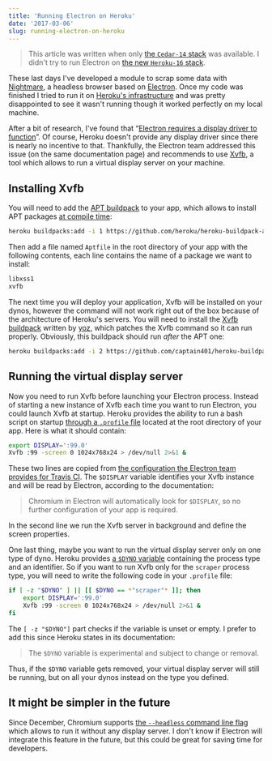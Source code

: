 ```yaml
---
title: 'Running Electron on Heroku'
date: '2017-03-06'
slug: running-electron-on-heroku
---
```


>This article was written when only [the `Cedar-14` stack](https://devcenter.heroku.com/articles/cedar-14-stack) was available. I didn't try to run Electron on [the new `Heroku-16` stack](https://devcenter.heroku.com/articles/heroku-16-stack).

These last days I've developed a module to scrap some data with [Nightmare](http://www.nightmarejs.org/), a headless browser based on [Electron](https://electron.atom.io/). Once my code was finished I tried to run it on [Heroku's infrastructure](https://www.heroku.com/home) and was pretty disappointed to see it wasn't running though it worked perfectly on my local machine.

After a bit of research, I've found that “[Electron requires a display driver to function](https://github.com/electron/electron/blob/e315116/docs/tutorial/testing-on-headless-ci.md)”. Of course, Heroku doesn't provide any display driver since there is nearly no incentive to that. Thankfully, the Electron team addressed this issue (on the same documentation page) and recommends to use [Xvfb](https://www.x.org/archive/X11R7.6/doc/man/man1/Xvfb.1.xhtml), a tool which allows to run a virtual display server on your machine.

## Installing Xvfb

You will need to add the [APT buildpack](https://github.com/heroku/heroku-buildpack-apt) to your app, which allows to install APT packages [at compile time](https://devcenter.heroku.com/articles/slug-compiler):

```sh
heroku buildpacks:add -i 1 https://github.com/heroku/heroku-buildpack-apt
```

Then add a file named `Aptfile` in the root directory of your app with the following contents, each line contains the name of a package we want to install:

```sh
libxss1
xvfb
```

The next time you will deploy your application, Xvfb will be installed on your dynos, however the command will not work right out of the box because of the architecture of Heroku's servers. You will need to install the [Xvfb buildpack](https://github.com/captain401/heroku-buildpack-xvfb) written by [yoz](https://github.com/yoz), which patches the Xvfb command so it can run properly. Obviously, this buildpack should run _after_ the APT one:

```sh
heroku buildpacks:add -i 2 https://github.com/captain401/heroku-buildpack-xvfb
```

## Running the virtual display server

Now you need to run Xvfb before launching your Electron process. Instead of starting a new instance of Xvfb each time you want to run Electron, you could launch Xvfb at startup. Heroku provides the ability to run a bash script on startup [through a `.profile` file](https://devcenter.heroku.com/articles/dynos#the-profile-file) located at the root directory of your app. Here is what it should contain:

```sh
export DISPLAY=':99.0'
Xvfb :99 -screen 0 1024x768x24 > /dev/null 2>&1 &
```

These two lines are copied from [the configuration the Electron team provides for Travis CI](https://github.com/electron/electron/blob/e315116/docs/tutorial/testing-on-headless-ci.md#travis-ci). The `$DISPLAY` variable identifies your Xvfb instance and will be read by Electron, according to the documentation:

>Chromium in Electron will automatically look for `$DISPLAY`, so no further configuration of your app is required.

In the second line we run the Xvfb server in background and define the screen properties.

One last thing, maybe you want to run the virtual display server only on one type of dyno. Heroku provides [a `$DYNO` variable](https://devcenter.heroku.com/articles/dynos#local-environment-variables) containing the process type and an identifier. So if you want to run Xvfb only for the `scraper` process type, you will need to write the following code in your `.profile` file:

```sh
if [ -z "$DYNO" ] || [[ $DYNO == *"scraper"* ]]; then
    export DISPLAY=':99.0'
    Xvfb :99 -screen 0 1024x768x24 > /dev/null 2>&1 &
fi
```

The `[ -z "$DYNO"]` part checks if the variable is unset or empty. I prefer to add this since Heroku states in its documentation:

>The `$DYNO` variable is experimental and subject to change or removal.

Thus, if the `$DYNO` variable gets removed, your virtual display server will still be running, but on all your dynos instead on the type you defined.

## It might be simpler in the future

Since December, Chromium supports [the `--headless` command line flag](https://bugs.chromium.org/p/chromium/issues/detail?id=546953#c148) which allows to run it without any display server. I don't know if Electron will integrate this feature in the future, but this could be great for saving time for developers.
